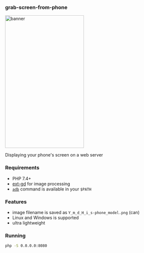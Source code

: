 ### grab-screen-from-phone

<img src="https://i.imgur.com/TWTTtb2.png" width="256" height="431" alt="banner">

Displaying your phone's screen on a web server

### Requirements

- PHP 7.4+
- [ext-gd](https://www.php.net/manual/en/book.image.php) for image processing
- [`adb`](https://developer.android.com/studio/releases/platform-tools) command is available in your `$PATH`

### Features

- image filename is saved as `Y_m_d_H_i_s-phone_model.png` (can)
- Linux and Windows is supported
- ultra lightweight

### Running

```bash
php -S 0.0.0.0:8080
```
